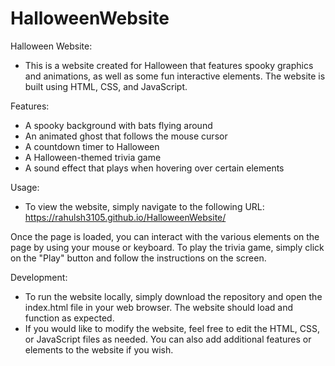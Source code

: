 # HalloweenWebsite

Halloween Website:
- This is a website created for Halloween that features spooky graphics and animations, as well as some fun interactive elements. The website is built using HTML, CSS, and JavaScript.

Features:
- A spooky background with bats flying around
- An animated ghost that follows the mouse cursor
- A countdown timer to Halloween
- A Halloween-themed trivia game
- A sound effect that plays when hovering over certain elements

Usage:
- To view the website, simply navigate to the following URL: https://rahulsh3105.github.io/HalloweenWebsite/

Once the page is loaded, you can interact with the various elements on the page by using your mouse or keyboard. To play the trivia game, simply click on the "Play" button and follow the instructions on the screen.

Development:
- To run the website locally, simply download the repository and open the index.html file in your web browser. The website should load and function as expected.
- If you would like to modify the website, feel free to edit the HTML, CSS, or JavaScript files as needed. You can also add additional features or elements to the website if you wish.
